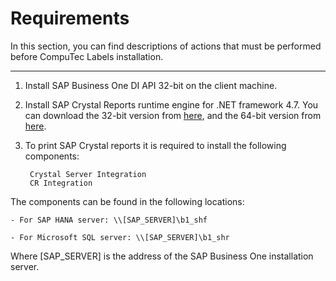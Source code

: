 # Requirements

In this section, you can find descriptions of actions that must be performed before CompuTec Labels installation.

---

1. Install SAP Business One DI API 32-bit on the client machine.

2. Install SAP Crystal Reports runtime engine for .NET framework 4.7. You can download the 32-bit version from [here](http://downloads.businessobjects.com/akdlm/crnetruntime/clickonce/CRRuntime_32bit_13_0_21.msi), and the 64-bit version from [here](http://downloads.businessobjects.com/akdlm/crnetruntime/clickonce/CRRuntime_32bit_13_0_21.msi).

3. To print SAP Crystal reports it is required to install the following components:

        Crystal Server Integration
        CR Integration

The components can be found in the following locations:

    - For SAP HANA server: \\[SAP_SERVER]\b1_shf

    - For Microsoft SQL server: \\[SAP_SERVER]\b1_shr

Where [SAP_SERVER] is the address of the SAP Business One installation server.